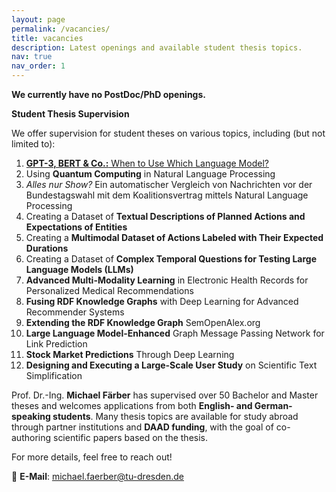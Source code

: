 ```yaml
---
layout: page
permalink: /vacancies/
title: vacancies
description: Latest openings and available student thesis topics.
nav: true
nav_order: 1
---
```


**We currently have no PostDoc/PhD openings.** 

**Student Thesis Supervision**  

We offer supervision for student theses on various topics, including (but not limited to):  

1. <a href='https://faerber-lab.github.io/blog/2024/which-llm/'>**GPT-3, BERT & Co.:** When to Use Which Language Model? </a>
2. Using **Quantum Computing** in Natural Language Processing  
3. *Alles nur Show?* Ein automatischer Vergleich von Nachrichten vor der Bundestagswahl mit dem Koalitionsvertrag mittels Natural Language Processing  
4. Creating a Dataset of **Textual Descriptions of Planned Actions and Expectations of Entities**  
5. Creating a **Multimodal Dataset of Actions Labeled with Their Expected Durations**  
6. Creating a Dataset of **Complex Temporal Questions for Testing Large Language Models (LLMs)**  
7. **Advanced Multi-Modality Learning** in Electronic Health Records for Personalized Medical Recommendations  
8. **Fusing RDF Knowledge Graphs** with Deep Learning for Advanced Recommender Systems  
9. **Extending the RDF Knowledge Graph** SemOpenAlex.org  
10. **Large Language Model-Enhanced** Graph Message Passing Network for Link Prediction  
11. **Stock Market Predictions** Through Deep Learning  
12. **Designing and Executing a Large-Scale User Study** on Scientific Text Simplification  

Prof. Dr.-Ing. **Michael Färber** has supervised over 50 Bachelor and Master theses and welcomes applications from both **English- and German-speaking students**. Many thesis topics are available for study abroad through partner institutions and **DAAD funding**, with the goal of co-authoring scientific papers based on the thesis.  

For more details, feel free to reach out!  

📧 **E-Mail**: [michael.faerber@tu-dresden.de](mailto:michael.faerber@tu-dresden.de)  
